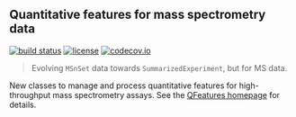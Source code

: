## Quantitative features for mass spectrometry data

[![build status](https://travis-ci.org/rformassspectrometry/QFeatures.svg?branch=master)](https://travis-ci.org/rformassspectrometry/QFeatures)
[![license](https://img.shields.io/badge/license-Artistic--2.0-brightgreen.svg)](https://opensource.org/licenses/Artistic-2.0)
[![codecov.io](https://codecov.io/github/rformassspectrometry/QFeatures/coverage.svg?branch=master)](https://codecov.io/github/rformassspectrometry/QFeatures?branch=master)


> Evolving `MSnSet` data towards `SummarizedExperiment`, but for MS
> data.

New classes to manage and process quantitative features for
high-throughput mass spectrometry assays. See the [QFeatures
homepage](https://rformassspectrometry.github.io/QFeatures/) for
details.
